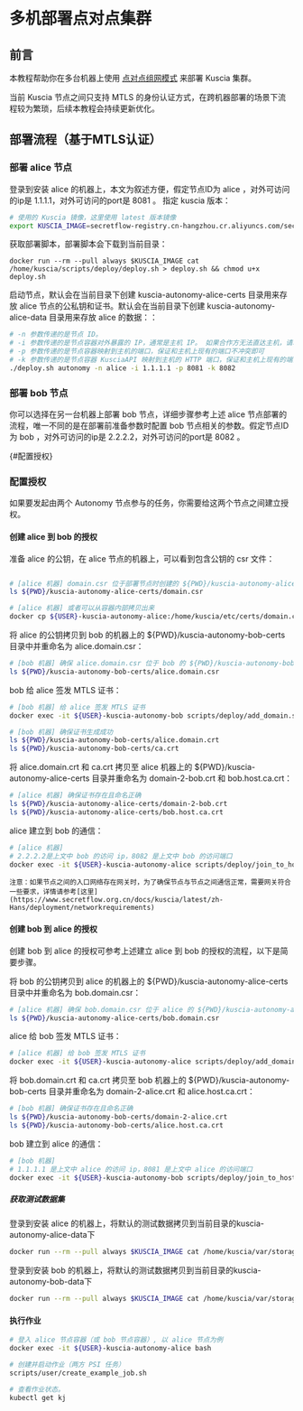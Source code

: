 # 多机部署点对点集群

## 前言

本教程帮助你在多台机器上使用 [点对点组网模式](../reference/architecture_cn.md#点对点组网模式) 来部署 Kuscia 集群。

当前 Kuscia 节点之间只支持 MTLS 的身份认证方式，在跨机器部署的场景下流程较为繁琐，后续本教程会持续更新优化。



## 部署流程（基于MTLS认证）

### 部署 alice 节点

登录到安装 alice 的机器上，本文为叙述方便，假定节点ID为 alice ，对外可访问的ip是 1.1.1.1，对外可访问的port是 8081 。
指定 kuscia 版本：

```bash
# 使用的 Kuscia 镜像，这里使用 latest 版本镜像
export KUSCIA_IMAGE=secretflow-registry.cn-hangzhou.cr.aliyuncs.com/secretflow/kuscia
```

获取部署脚本，部署脚本会下载到当前目录：

```
docker run --rm --pull always $KUSCIA_IMAGE cat /home/kuscia/scripts/deploy/deploy.sh > deploy.sh && chmod u+x deploy.sh
```

启动节点，默认会在当前目录下创建 kuscia-autonomy-alice-certs 目录用来存放 alice 节点的公私钥和证书。默认会在当前目录下创建 kuscia-autonomy-alice-data 目录用来存放 alice 的数据：：

```bash
# -n 参数传递的是节点 ID。
# -i 参数传递的是节点容器对外暴露的 IP，通常是主机 IP。 如果合作方无法直达主机，请填写网关映射的IP。
# -p 参数传递的是节点容器映射到主机的端口，保证和主机上现有的端口不冲突即可
# -k 参数传递的是节点容器 KusciaAPI 映射到主机的 HTTP 端口，保证和主机上现有的端口不冲突即可
./deploy.sh autonomy -n alice -i 1.1.1.1 -p 8081 -k 8082
```



### 部署 bob 节点

你可以选择在另一台机器上部署 bob 节点，详细步骤参考上述 alice 节点部署的流程，唯一不同的是在部署前准备参数时配置 bob 节点相关的参数。假定节点ID为 bob ，对外可访问的ip是 2.2.2.2，对外可访问的port是 8082 。


{#配置授权}

### 配置授权

如果要发起由两个 Autonomy 节点参与的任务，你需要给这两个节点之间建立授权。

#### 创建 alice 到 bob 的授权

准备 alice 的公钥，在 alice 节点的机器上，可以看到包含公钥的 csr 文件：

```bash 

# [alice 机器] domain.csr 位于部署节点时创建的 ${PWD}/kuscia-autonomy-alice-certs 目录中，默认为以下路径
ls ${PWD}/kuscia-autonomy-alice-certs/domain.csr

# [alice 机器] 或者可以从容器内部拷贝出来
docker cp ${USER}-kuscia-autonomy-alice:/home/kuscia/etc/certs/domain.csr .
```



将 alice 的公钥拷贝到 bob 的机器上的 ${PWD}/kuscia-autonomy-bob-certs 目录中并重命名为 alice.domain.csr：

```bash
# [bob 机器] 确保 alice.domain.csr 位于 bob 的 ${PWD}/kuscia-autonomy-bob-certs 目录中
ls ${PWD}/kuscia-autonomy-bob-certs/alice.domain.csr
```



bob 给 alice 签发 MTLS 证书：

```bash 
# [bob 机器] 给 alice 签发 MTLS 证书
docker exec -it ${USER}-kuscia-autonomy-bob scripts/deploy/add_domain.sh alice ${USER}-kuscia-autonomy-bob p2p

# [bob 机器] 确保证书生成成功
ls ${PWD}/kuscia-autonomy-bob-certs/alice.domain.crt
ls ${PWD}/kuscia-autonomy-bob-certs/ca.crt
```

 

将 alice.domain.crt 和 ca.crt 拷贝至 alice 机器上的 ${PWD}/kuscia-autonomy-alice-certs 目录并重命名为 domain-2-bob.crt 和 bob.host.ca.crt：

```bash
# [alice 机器] 确保证书存在且命名正确
ls ${PWD}/kuscia-autonomy-alice-certs/domain-2-bob.crt
ls ${PWD}/kuscia-autonomy-alice-certs/bob.host.ca.crt
```



alice 建立到 bob 的通信：

```bash 
# [alice 机器] 
# 2.2.2.2是上文中 bob 的访问 ip，8082 是上文中 bob 的访问端口
docker exec -it ${USER}-kuscia-autonomy-alice scripts/deploy/join_to_host.sh alice bob 2.2.2.2:8082
```
`注意：如果节点之间的入口网络存在网关时，为了确保节点与节点之间通信正常，需要网关符合一些要求，详情请参考[这里](https://www.secretflow.org.cn/docs/kuscia/latest/zh-Hans/deployment/networkrequirements)`


#### 创建 bob 到 alice 的授权

创建 bob 到 alice 的授权可参考上述建立 alice 到 bob 的授权的流程，以下是简要步骤。



将 bob 的公钥拷贝到 alice 的机器上的 ${PWD}/kuscia-autonomy-alice-certs 目录中并重命名为 bob.domain.csr：

```bash
# [alice 机器] 确保 bob.domain.csr 位于 alice 的 ${PWD}/kuscia-autonomy-alice-certs 目录中
ls ${PWD}/kuscia-autonomy-alice-certs/bob.domain.csr
```



alice 给 bob 签发 MTLS 证书：

```bash
# [alice 机器] 给 bob 签发 MTLS 证书
docker exec -it ${USER}-kuscia-autonomy-alice scripts/deploy/add_domain.sh bob ${USER}-kuscia-autonomy-alice p2p
```



将 bob.domain.crt 和 ca.crt 拷贝至 bob 机器上的 ${PWD}/kuscia-autonomy-bob-certs 目录并重命名为 domain-2-alice.crt 和 alice.host.ca.crt：

```bash
# [bob 机器] 确保证书存在且命名正确
ls ${PWD}/kuscia-autonomy-bob-certs/domain-2-alice.crt
ls ${PWD}/kuscia-autonomy-bob-certs/alice.host.ca.crt
```



bob 建立到 alice 的通信：

```bash 
# [bob 机器] 
# 1.1.1.1 是上文中 alice 的访问 ip，8081 是上文中 alice 的访问端口
docker exec -it ${USER}-kuscia-autonomy-bob scripts/deploy/join_to_host.sh bob alice 1.1.1.1:8081
```

##### 获取测试数据集
登录到安装 alice 的机器上，将默认的测试数据拷贝到当前目录的kuscia-autonomy-alice-data下

```bash
docker run --rm --pull always $KUSCIA_IMAGE cat /home/kuscia/var/storage/data/alice.csv > kuscia-autonomy-alice-data/alice.csv
```

登录到安装 bob 的机器上，将默认的测试数据拷贝到当前目录的kuscia-autonomy-bob-data下

```bash
docker run --rm --pull always $KUSCIA_IMAGE cat /home/kuscia/var/storage/data/bob.csv > kuscia-autonomy-bob-data/bob.csv
```

#### 执行作业

```bash 
# 登入 alice 节点容器（或 bob 节点容器）, 以 alice 节点为例
docker exec -it ${USER}-kuscia-autonomy-alice bash

# 创建并启动作业（两方 PSI 任务）
scripts/user/create_example_job.sh

# 查看作业状态。
kubectl get kj
```
